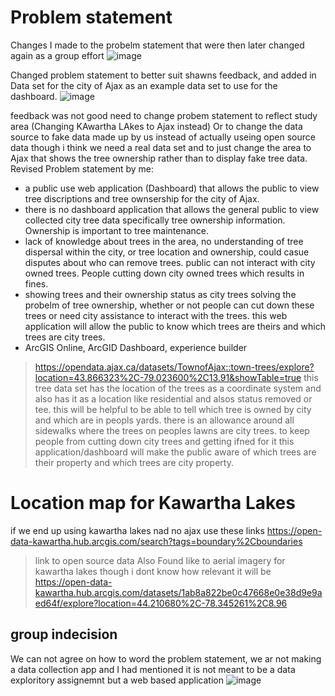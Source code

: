 # Problem statement
Changes I made to the probelm statement that were then later changed again as a group effort
![image](https://github.com/alicoo510/Geom99TaskList/assets/146375997/19249cd2-41bb-4d6e-8f47-6183c1eeb302)


Changed problem statement to better suit shawns feedback, and added in Data set for the city of Ajax as an example data set to use for the dashboard.
![image](https://github.com/alicoo510/Geom99TaskList/assets/146375997/97bf8fbb-7dac-4e8c-a83a-767eefe3b0da)

feedback was not good need to change probem statement to reflect study area (Changing KAwartha LAkes to Ajax instead)
Or to change the data source to fake data made up by us instead of actually useing open source data though i think we need a real data set and to just change the area to Ajax that shows the tree ownership rather than to display fake tree data.
Revised Problem statement by me:
- a public use web application (Dashboard) that allows the public to view tree discriptions and tree ownsership for the city of Ajax.
- there is no dashboard application that allows the general public to view collected city tree data  specifically tree ownership information. Ownership is important to tree maintenance.
 - lack of knowledge about trees in the area, no understanding of tree dispersal within the city, or tree location and ownership, could casue disputes about who can remove trees. public can not interact with city owned trees. People cutting down city owned trees which results in fines.
- showing trees and their ownership status as city trees solving the probelm of tree ownership, whether or not people can cut down these trees or need city assistance to interact with the trees. this web application will allow the public to know which trees are theirs and which trees are city trees.
- ArcGIS Online, ArcGID Dashboard, experience builder

> https://opendata.ajax.ca/datasets/TownofAjax::town-trees/explore?location=43.866323%2C-79.023600%2C13.91&showTable=true
this tree data set has the location of the trees as a coordinate system and also has it as a location like residential and alsos status removed or tee. this will be helpful to be able to tell which tree is owned by city and which are in peopls yards. there is an allowance around all sidewalks where the trees on peoples lawns are city trees. to keep people from cutting down city trees and getting ifned for it this application/dashboard will make the public aware of which trees are their property and which trees are city property.
# Location map for Kawartha Lakes
if we end up using kawartha lakes nad no ajax use these links
https://open-data-kawartha.hub.arcgis.com/search?tags=boundary%2Cboundaries
>link to open source data
Also Found like to aerial imagery for kawartha lakes though i dont know how relevant it will be
>https://open-data-kawartha.hub.arcgis.com/datasets/1ab8a822be0c47668e0e38d9e9aed64f/explore?location=44.210680%2C-78.345261%2C8.96

## group indecision
We can not agree on how to word the problem statement, we ar not making a data collection app and I had mentioned it is not meant to be a data exploritory assignemnt but a web based application 
![image](https://github.com/alicoo510/Geom99TaskList/assets/146375997/3849e5b1-bf21-4f63-8ffc-be241f4f1e7c)
